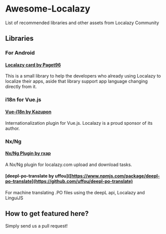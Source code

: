 # Awesome-Localazy
List of recommended libraries and other assets from Localazy Community

## Libraries

### For Android

#### [Localazy card by Paget96](https://github.com/Paget96/Localazy-Card)
This is a small library to help the developers who already using Localazy to localize their apps, aside that library support app language changing directly from it.

### i18n for Vue.js

#### [Vue-i18n by Kazupon](https://github.com/kazupon/vue-i18n)
Internationalization plugin for Vue.js. Localazy is a proud sponsor of its author.

### Nx/Ng

#### [Nx/Ng Plugin by rxap](https://www.npmjs.com/package/@rxap/plugin-localazy)
A Nx/Ng plugin for localazy.com upload and download tasks.

#### [deepl-po-translate by uffou]([https://www.npmjs.com/package/deepl-po-translate](https://github.com/uffou/deepl-po-translate)
For machine translating .PO files using the deepL api, Localazy and LinguiJS

## How to get featured here?

Simply send us a pull request!
